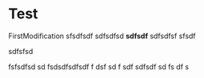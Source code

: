 # Test

FirstModification
sfsdfsdf
sdfsdfsd
**sdfsdf**
sdfsdfsf
sfsdf

sdfsfsd


fsfsdfsd
sd
fsdsdfsdfsdf
f
dsf
sd
f
sdf
sdfsdf
sd
fs
df
s

